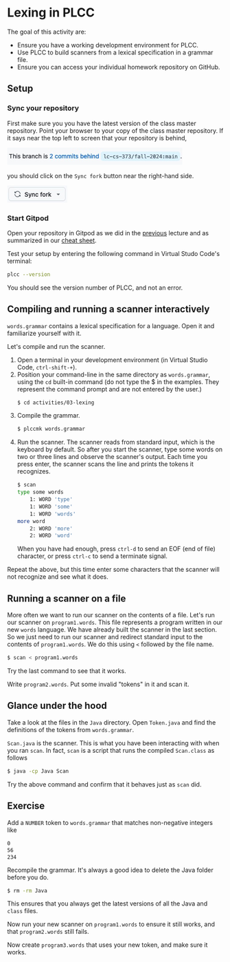# Lexing in PLCC

The goal of this activity are:

* Ensure you have a working development environment for PLCC.
* Use PLCC to build scanners from a lexical specification in a grammar file.
* Ensure you can access your individual homework repository on GitHub.

## Setup

### Sync your repository

First make sure you you have the latest version of the class master repository.
Point your browser to your copy of the class master repository.  If it says near
the top left to screen that your repository is behind,

![main branch is behind](../../images/behind.jpg)

you should click on the `Sync fork` button near the right-hand side.

![sync fork button](../../images/sync-fork.jpg)

### Start Gitpod

Open your repository in Gitpod as we did in the
[previous](../../notes/note-02.md) lecture and as summarized in our
[cheat sheet](../../cheatsheet.md).

Test your setup by entering the following command in Virtual Studo Code's
terminal:

```bash
plcc --version
```

You should see the version number of PLCC, and not an error.

## Compiling and running a scanner interactively

`words.grammar` contains a lexical specification for a language.  Open it and
familiarize yourself with it.

Let's compile and run the scanner.

1. Open a terminal in your development environment (in Virtual Studio Code,
   `ctrl-shift-+`).
2. Position your command-line in the same directory as `words.grammar`, using
   the `cd` built-in command (do not type the $ in the examples. They represent
   the command prompt and are not entered by the user.)
   ```bash
   $ cd activities/03-lexing
   ```
3. Compile the grammar.
   ```bash
   $ plccmk words.grammar
   ```
4. Run the scanner.  The scanner reads from standard input, which is the
   keyboard by default.  So after you start the scanner, type some words on two
   or three lines and observe the scanner's output.  Each time you press enter,
   the scanner scans the line and prints the tokens it recognizes.
   ```bash
   $ scan
   type some words
       1: WORD 'type'
       1: WORD 'some'
       1: WORD 'words'
   more word
       2: WORD 'more'
       2: WORD 'word'
   ```
   When you have had enough, press `ctrl-d` to send an EOF (end of file)
   character, or press `ctrl-c` to send a terminate signal.

Repeat the above, but this time enter some characters that the scanner will not
recognize and see what it does.

## Running a scanner on a file

More often we want to run our scanner on the contents of a file.  Let's run our
scanner on `program1.words`.  This file represents a program written in our new
`words` language.  We have already built the scanner in the last section. So we
just need to run our scanner and redirect standard input to the contents of
`program1.words`.  We do this using `<` followed by the file name.

```bash
$ scan < program1.words
```

Try the last command to see that it works.

Write `program2.words`.  Put some invalid "tokens" in it and scan it.

## Glance under the hood

Take a look at the files in the `Java` directory.  Open `Token.java` and find
the definitions of the tokens from `words.grammar`.

`Scan.java` is the scanner.  This is what you have been interacting with when
you ran `scan`. In fact, `scan` is a script that runs the compiled `Scan.class`
as follows

```bash
$ java -cp Java Scan
```

Try the above command and confirm that it behaves just as `scan` did.

## Exercise

Add a `NUMBER` token to `words.grammar` that matches non-negative integers like

```
0
56
234
```

Recompile the grammar. It's always a good idea to delete the Java folder before
you do.

```bash
$ rm -rm Java
```

This ensures that you always get the latest versions of all the Java and `class`
files.

Now run your new scanner on `program1.words` to ensure it still works, and that
`program2.words` still fails.

Now create `program3.words` that uses your new token, and make sure it works.
